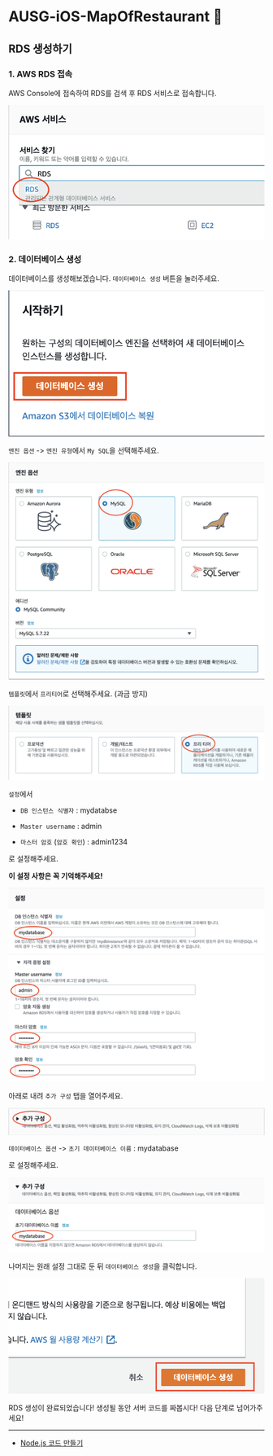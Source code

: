# AUSG-iOS-MapOfRestaurant 🍎  

## RDS 생성하기

### 1. AWS RDS 접속

AWS Console에 접속하여 RDS를 검색 후 RDS 서비스로 접속합니다.

![](../images/RDS_guide/1.png)

### 2. 데이터베이스 생성

데이터베이스를 생성해보겠습니다. `데이터베이스 생성` 버튼을 눌러주세요.

![](../images/RDS_guide/2.png)



`엔진 옵션` -> `엔진 유형`에서 `My SQL`을 선택해주세요. 

![](../images/RDS_guide/3.png)



`템플릿`에서 `프리티어`로 선택해주세요. (과금 방지)

![](../images/RDS_guide/4.png)



`설정`에서

- `DB 인스턴스 식별자` : mydatabse

- `Master username` : admin

- `마스터 암호` (`암호 확인`) : admin1234

로 설정해주세요.

**이 설정 사항은 꼭 기억해주세요!**

![](../images/RDS_guide/5.png)



아래로 내려 `추가 구성` 탭을 열어주세요.

![](../images/RDS_guide/6.png)



`데이터베이스 옵션` -> `초기 데이터베이스 이름` : mydatabase

로 설정해주세요.

![](../images/RDS_guide/7.png)




나머지는 원래 설정 그대로 둔 뒤 `데이터베이스 생성`을 클릭합니다.

![](../images/RDS_guide/8.png)



RDS 생성이 완료되었습니다! 생성될 동안 서버 코드를 짜봅시다!
다음 단계로 넘어가주세요!

---

- [Node.js 코드 만들기](https://github.com/jaehui327/AUSG-iOS-MapOfRestaurant/blob/master/guide/Nodejs_guide.md)

